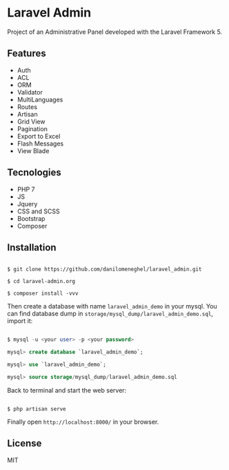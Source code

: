# Laravel Admin

Project of an Administrative Panel developed with the Laravel Framework 5.

## Features

- Auth
- ACL
- ORM
- Validator
- MultiLanguages
- Routes
- Artisan
- Grid View
- Pagination
- Export to Excel
- Flash Messages
- View Blade

## Tecnologies

- PHP 7
- JS
- Jquery
- CSS and SCSS
- Bootstrap
- Composer

## Installation

```shell

$ git clone https://github.com/danilomeneghel/laravel_admin.git

$ cd laravel-admin.org

$ composer install -vvv

```

Then create a database with name `laravel_admin_demo` in your mysql. You can find database dump in `storage/mysql_dump/laravel_admin_demo.sql`,  import it:

```sql

$ mysql -u <your user> -p <your password>

mysql> create database `laravel_admin_demo`;

mysql> use `laravel_admin_demo`;

mysql> source storage/mysql_dump/laravel_admin_demo.sql

```

Back to terminal and start the web server:

```shell

$ php artisan serve

```

Finally open `http://localhost:8000/` in your browser.


## License

MIT
